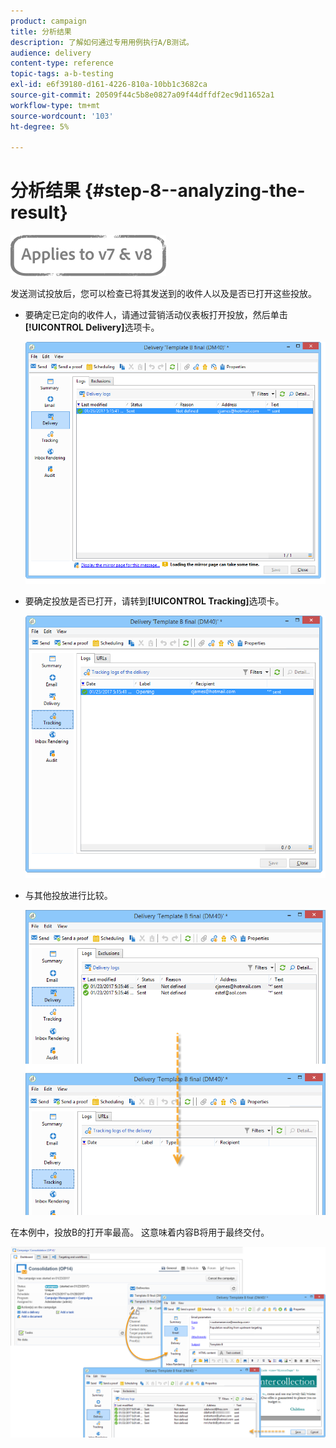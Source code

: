 ```yaml
---
product: campaign
title: 分析结果
description: 了解如何通过专用用例执行A/B测试。
audience: delivery
content-type: reference
topic-tags: a-b-testing
exl-id: e6f39180-d161-4226-810a-10bb1c3682ca
source-git-commit: 20509f44c5b8e0827a09f44dffdf2ec9d11652a1
workflow-type: tm+mt
source-wordcount: '103'
ht-degree: 5%

---
```


# 分析结果 {#step-8--analyzing-the-result}

![](../../assets/common.svg)

发送测试投放后，您可以检查已将其发送到的收件人以及是否已打开这些投放。

* 要确定已定向的收件人，请通过营销活动仪表板打开投放，然后单击&#x200B;**[!UICONTROL Delivery]**&#x200B;选项卡。

   ![](assets/use_case_abtesting_analysis_001.png)

* 要确定投放是否已打开，请转到&#x200B;**[!UICONTROL Tracking]**&#x200B;选项卡。

   ![](assets/use_case_abtesting_analysis_002.png)

* 与其他投放进行比较。

   ![](assets/use_case_abtesting_analysis_003.png)

在本例中，投放B的打开率最高。 这意味着内容B将用于最终交付。

![](assets/use_case_abtesting_analysis_004.png)
